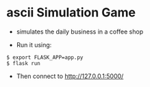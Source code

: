 # ascii Simulation Game

- simulates the daily business in a coffee shop


- Run it using:

```
$ export FLASK_APP=app.py
$ flask run
``` 

- Then connect to http://127.0.0.1:5000/
